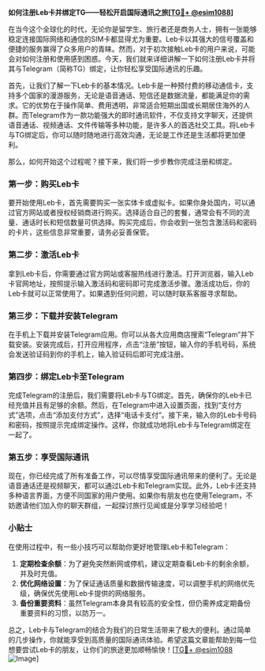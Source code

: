 **如何注册Leb卡并绑定TG——轻松开启国际通讯之旅[[TG💪+ @esim1088](https://t.me/s/esim1088)]**

在当今这个全球化的时代，无论你是留学生、旅行者还是商务人士，拥有一张能够稳定连接国际网络和通信的SIM卡都显得尤为重要。Leb卡以其强大的信号覆盖和便捷的服务赢得了众多用户的青睐。然而，对于初次接触Leb卡的用户来说，可能会对如何注册和使用感到困惑。今天，我们就来详细讲解一下如何注册Leb卡并将其与Telegram（简称TG）绑定，让你轻松享受国际通讯的乐趣。

首先，让我们了解一下Leb卡的基本情况。Leb卡是一种预付费的移动通信卡，支持多个国家的漫游服务，无论是语音通话、短信还是数据流量，都能满足你的需求。它的优势在于操作简单、费用透明，非常适合短期出国或长期居住海外的人群。而Telegram作为一款功能强大的即时通讯软件，不仅支持文字聊天，还提供语音通话、视频通话、文件传输等多种功能，是许多人的首选社交工具。将Leb卡与TG绑定后，你可以随时随地进行高效沟通，无论是工作还是生活都将更加便利。

那么，如何开始这个过程呢？接下来，我们将一步步教你完成注册和绑定。

### 第一步：购买Leb卡

要开始使用Leb卡，首先需要购买一张实体卡或虚拟卡。如果你身处国内，可以通过官方网站或者授权经销商进行购买。选择适合自己的套餐，通常会有不同的流量、通话时长和短信数量可供选择。购买完成后，你会收到一张包含激活码和密码的卡片，这些信息非常重要，请务必妥善保管。

### 第二步：激活Leb卡

拿到Leb卡后，你需要通过官方网站或客服热线进行激活。打开浏览器，输入Leb卡官网地址，按照提示输入激活码和密码即可完成激活步骤。激活成功后，你的Leb卡就可以正常使用了。如果遇到任何问题，可以随时联系客服寻求帮助。

### 第三步：下载并安装Telegram

在手机上下载并安装Telegram应用。你可以从各大应用商店搜索“Telegram”并下载安装。安装完成后，打开应用程序，点击“注册”按钮，输入你的手机号码，系统会发送验证码到你的手机上，输入验证码后即可完成注册。

### 第四步：绑定Leb卡至Telegram

完成Telegram的注册后，我们需要将Leb卡与TG绑定。首先，确保你的Leb卡已经充值并且有足够的余额。然后，在Telegram中进入设置页面，找到“支付方式”选项，点击“添加支付方式”，选择“电话卡支付”。接下来，输入你的Leb卡号码和密码，按照提示完成绑定操作。这样，你就成功地将Leb卡与Telegram绑定在一起了。

### 第五步：享受国际通讯

现在，你已经完成了所有准备工作，可以尽情享受国际通讯带来的便利了。无论是语音通话还是视频聊天，都可以通过Leb卡和Telegram实现。此外，Leb卡还支持多种语言界面，方便不同国家的用户使用。如果你有朋友也在使用Telegram，不妨邀请他们加入你的聊天群组，一起探讨旅行见闻或是分享学习经验吧！

### 小贴士

在使用过程中，有一些小技巧可以帮助你更好地管理Leb卡和Telegram：

1. **定期检查余额**：为了避免突然断网或停机，建议定期查看Leb卡的剩余余额，并及时充值。
2. **优化网络设置**：为了保证通话质量和数据传输速度，可以调整手机的网络优先级，确保优先使用Leb卡提供的网络服务。
3. **备份重要资料**：虽然Telegram本身具有较高的安全性，但仍需养成定期备份重要资料的习惯，以防万一。

总之，Leb卡与Telegram的结合为我们的日常生活带来了极大的便利。通过简单的几步操作，你就能享受到高质量的国际通讯体验。希望这篇文章能帮助到每一位想要尝试Leb卡的朋友，让你们的旅途更加顺畅愉快！[[TG💪+ @esim1088](https://t.me/s/esim1088) ![Image](https://i.postimg.cc/4NQfJmqS/Snipaste-2025-05-13-00-14-12.png)]